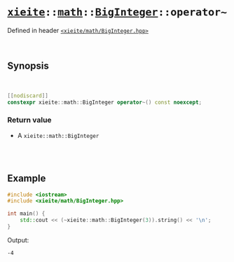 # [`xieite`](../../../README.md)`::`[`math`](../../../docs/math.md)`::`[`BigInteger`](../../../docs/math/BigInteger.md)`::operator~`
Defined in header [`<xieite/math/BigInteger.hpp>`](../../../include/xieite/math/BigInteger.hpp)

<br/>

## Synopsis

<br/>

```cpp
[[nodiscard]]
constexpr xieite::math::BigInteger operator~() const noexcept;
```
### Return value
- A `xieite::math::BigInteger`

<br/><br/>

## Example
```cpp
#include <iostream>
#include <xieite/math/BigInteger.hpp>

int main() {
	std::cout << (~xieite::math::BigInteger(3)).string() << '\n';
}
```
Output:
```
-4
```
